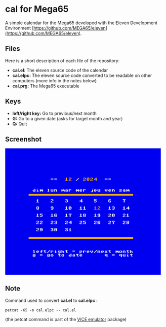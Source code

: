 # cal for Mega65
A simple calendar for the Mega65 developed with the Eleven Development Environment [https://github.com/MEGA65/eleven](https://github.com/MEGA65/eleven).

## Files
Here is a short description of each file of the repository:
* **cal.el:** The eleven source code of the calendar  
* **cal.elpc:** The eleven source code converted to be readable on other computers (more info in the notes below)
* **cal.prg:** The Mega65 executable

## Keys
* **left/right key:** Go to previous/next month
* **G:** Go to a given date (asks for target month and year)
* **Q:** Quit


## Screenshot
![Sample run of cal](cal-screenshot.png)

## Note
Command used to convert **cal.el** to **cal.elpc** :
```
petcat -65 -o cal.elpc -- cal.el
```
(the petcat command is part of the [VICE emulator](https://vice-emu.sourceforge.io) package)
